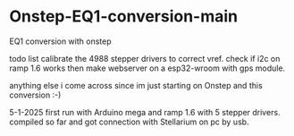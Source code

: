 # Onstep-EQ1-conversion-main
 EQ1 conversion with onstep 

todo list
calibrate the 4988 stepper drivers to correct vref.
check if i2c on ramp 1.6 works then make webserver on a esp32-wroom with gps module.

anything else i come across since im just starting on Onstep and this conversion :-)

 5-1-2025
 first run with Arduino mega and ramp 1.6 with 5 stepper drivers.
 compiled so far and got connection with Stellarium on pc by usb.

 
